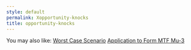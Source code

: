 ```yaml
---
style: default
permalink: Xopportunity-knocks
title: opportunity-knocks
---
```

You may also like:
[Worst Case Scenario](http://scp-wiki.net/worst-case-scenario)
[Application to Form MTF Mu-3](http://scp-wiki.net/application-to-form-mtf-mu3-cover-letter)